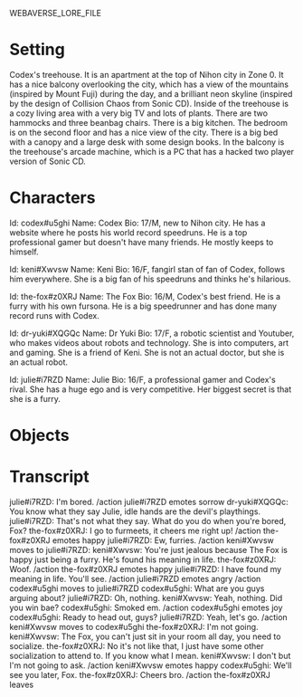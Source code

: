 WEBAVERSE_LORE_FILE

# Setting

Codex's treehouse. It is an apartment at the top of Nihon city in Zone 0. It has a nice balcony overlooking the city, which has a view of the mountains (inspired by Mount Fuji) during the day, and a brilliant neon skyline (inspired by the design of Collision Chaos from Sonic CD).
Inside of the treehouse is a cozy living area with a very  big TV and lots of plants. There are two hammocks and three beanbag chairs. There is a big kitchen. The bedroom is on the second floor and has a nice view of the city. There is a big bed with a canopy and a large desk with some design books.
In the balcony is the treehouse's arcade machine, which is a PC that has a hacked two player version of Sonic CD.

# Characters

Id: codex#u5ghi
Name: Codex
Bio: 17/M, new to Nihon city. He has a website where he posts his world record speedruns. He is a top professional gamer but doesn't have many friends. He mostly keeps to himself.

Id: keni#Xwvsw
Name: Keni
Bio: 16/F, fangirl stan of fan of Codex, follows him everywhere. She is a big fan of his speedruns and thinks he's hilarious.

Id: the-fox#z0XRJ
Name: The Fox
Bio: 16/M, Codex's best friend. He is a furry with his own fursona. He is a big speedrunner and has done many record runs with Codex.

Id: dr-yuki#XQGQc
Name: Dr Yuki
Bio: 17/F, a robotic scientist and Youtuber, who makes videos about robots and technology. She is into computers, art and gaming. She is a friend of Keni. She is not an actual doctor, but she is an actual robot.

Id: julie#i7RZD
Name: Julie
Bio: 16/F, a professional gamer and Codex's rival. She has a huge ego and is very competitive. Her biggest secret is that she is a furry.

# Objects

# Transcript

julie#i7RZD: I'm bored.
/action julie#i7RZD emotes sorrow
dr-yuki#XQGQc: You know what they say Julie, idle hands are the devil's playthings.
julie#i7RZD: That's not what they say. What do you do when you're bored, Fox?
the-fox#z0XRJ: I go to furmeets, it cheers me right up!
/action the-fox#z0XRJ emotes happy
julie#i7RZD: Ew, furries.
/action keni#Xwvsw moves to julie#i7RZD:
keni#Xwvsw: You're just jealous because The Fox is happy just being a furry. He's found his meaning in life.
the-fox#z0XRJ: Woof.
/action the-fox#z0XRJ emotes happy
julie#i7RZD: I have found my meaning in life. You'll see.
/action julie#i7RZD emotes angry
/action codex#u5ghi moves to julie#i7RZD
codex#u5ghi: What are you guys arguing about?
julie#i7RZD: Oh, nothing.
keni#Xwvsw: Yeah, nothing. Did you win bae?
codex#u5ghi: Smoked em.
/action codex#u5ghi emotes joy
codex#u5ghi: Ready to head out, guys?
julie#i7RZD: Yeah, let's go.
/action keni#Xwvsw moves to codex#u5ghi
the-fox#z0XRJ: I'm not going.
keni#Xwvsw: The Fox, you can't just sit in your room all day, you need to socialize.
the-fox#z0XRJ: No it's not like that, I just have some other socialization to attend to. If you know what I mean.
keni#Xwvsw: I don't but I'm not going to ask.
/action keni#Xwvsw emotes happy
codex#u5ghi: We'll see you later, Fox.
the-fox#z0XRJ: Cheers bro.
/action the-fox#z0XRJ leaves